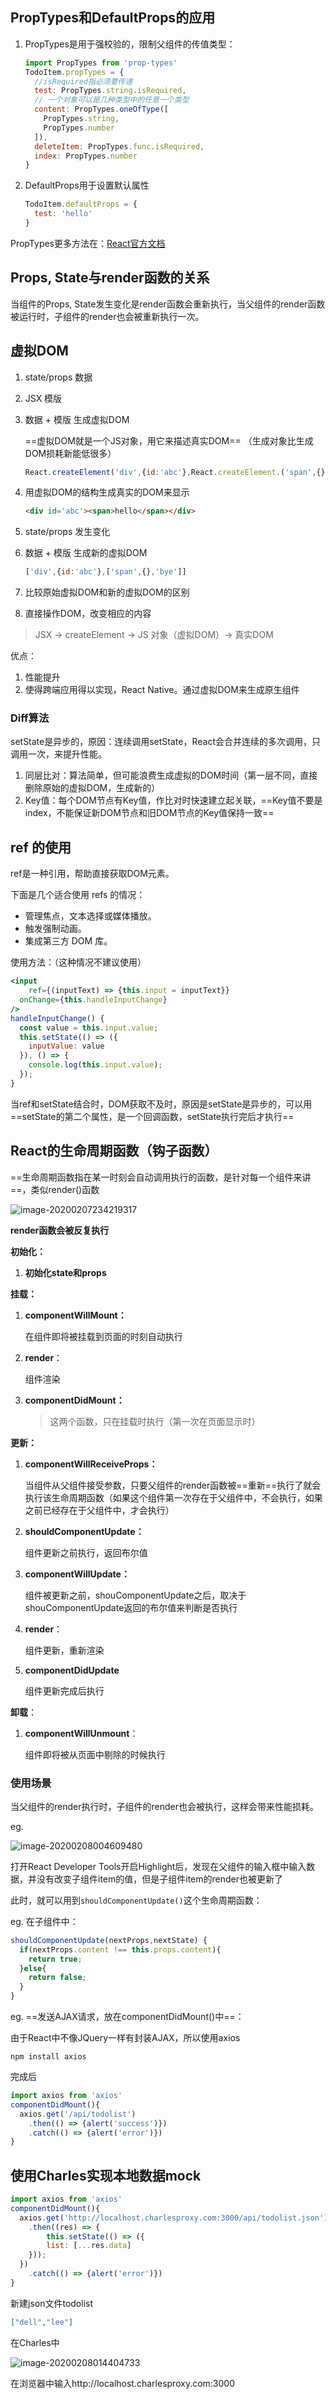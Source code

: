 ## PropTypes和DefaultProps的应用

1. PropTypes是用于强校验的，限制父组件的传值类型：

   ```jsx
   import PropTypes from 'prop-types'
   TodoItem.propTypes = {
     //isRequired指必须要传递
     test: PropTypes.string.isRequired,
     // 一个对象可以是几种类型中的任意一个类型
     content: PropTypes.oneOfType([
       PropTypes.string,
       PropTypes.number
     ]),
     deleteItem: PropTypes.func.isRequired,
     index: PropTypes.number
   }
   ```

2. DefaultProps用于设置默认属性

   ```jsx
   TodoItem.defaultProps = {
     test: 'hello'
   }
   ```

PropTypes更多方法在：[React官方文档](https://react.docschina.org/docs/typechecking-with-proptypes.html)

## Props, State与render函数的关系

当组件的Props, State发生变化是render函数会重新执行，当父组件的render函数被运行时，子组件的render也会被重新执行一次。

## 虚拟DOM

1. state/props 数据

2. JSX 模版

3. 数据 + 模版 生成虚拟DOM

   ==虚拟DOM就是一个JS对象，用它来描述真实DOM== （生成对象比生成DOM损耗新能低很多）

   ```jsx
   React.createElement('div',{id:'abc'},React.createElement.('span',{},'hello'))
   ```

4. 用虚拟DOM的结构生成真实的DOM来显示

   ```html
   <div id='abc'><span>hello</span></div>
   ```

5. state/props 发生变化

6. 数据 + 模版 生成新的虚拟DOM

   ```jsx
   ['div',{id:'abc'},['span',{},'bye']]
   ```

7. 比较原始虚拟DOM和新的虚拟DOM的区别

8. 直接操作DOM，改变相应的内容 

> JSX -> createElement -> JS 对象（虚拟DOM）-> 真实DOM

优点：

1. 性能提升
2. 使得跨端应用得以实现，React Native。通过虚拟DOM来生成原生组件

### Diff算法

setState是异步的，原因：连续调用setState，React会合并连续的多次调用，只调用一次，来提升性能。

1. 同层比对：算法简单，但可能浪费生成虚拟的DOM时间（第一层不同，直接删除原始的虚拟DOM，生成新的）
2. Key值：每个DOM节点有Key值，作比对时快速建立起关联，==Key值不要是index，不能保证新DOM节点和旧DOM节点的Key值保持一致== 

## ref 的使用

ref是一种引用，帮助直接获取DOM元素。

下面是几个适合使用 refs 的情况：

- 管理焦点，文本选择或媒体播放。
- 触发强制动画。
- 集成第三方 DOM 库。

使用方法：（这种情况不建议使用）

```jsx
<input
	ref={(inputText) => {this.input = inputText}}
  onChange={this.handleInputChange}
/>
handleInputChange() {
  const value = this.input.value;
  this.setState(() => ({
    inputValue: value
  }), () => {
    console.log(this.input.value);
  });
}
```

当ref和setState结合时，DOM获取不及时，原因是setState是异步的，可以用==setState的第二个属性，是一个回调函数，setState执行完后才执行==

## React的生命周期函数（钩子函数）

==生命周期函数指在某一时刻会自动调用执行的函数，是针对每一个组件来讲==，类似render()函数

<img src="res/image-20200207234219317.png" alt="image-20200207234219317" style="zoom: 100%;" />

**render函数会被反复执行**

**初始化：**

1. **初始化state和props**

**挂载：**

1. **componentWillMount：**

   在组件即将被挂载到页面的时刻自动执行

2. **render**：

   组件渲染

3. **componentDidMount：**

   > 这两个函数，只在挂载时执行（第一次在页面显示时）

**更新：**

1. **componentWillReceiveProps：**

   当组件从父组件接受参数，只要父组件的render函数被==重新==执行了就会执行该生命周期函数（如果这个组件第一次存在于父组件中，不会执行，如果之前已经存在于父组件中，才会执行）

2. **shouldComponentUpdate：**

   组件更新之前执行，返回布尔值

3. **componentWillUpdate：**

   组件被更新之前，shouComponentUpdate之后，取决于shouComponentUpdate返回的布尔值来判断是否执行

4. **render**：

   组件更新，重新渲染

5. **componentDidUpdate**

   组件更新完成后执行

**卸载**：

1. **componentWillUnmount**：

   组件即将被从页面中剔除的时候执行

### 使用场景

当父组件的render执行时，子组件的render也会被执行，这样会带来性能损耗。

eg.

![image-20200208004609480](res/image-20200208004609480.png)

打开React Developer Tools开启Highlight后，发现在父组件的输入框中输入数据，并没有改变子组件item的值，但是子组件item的render也被更新了

此时，就可以用到`shouldComponentUpdate()`这个生命周期函数：

eg. 在子组件中：

```jsx
shouldComponentUpdate(nextProps,nextState) {
  if(nextProps.content !== this.props.content){
    return true;
  }else{
    return false;
  }
}
```

eg. ==发送AJAX请求，放在componentDidMount()中==：

由于React中不像JQuery一样有封装AJAX，所以使用axios

```shell
npm install axios
```

完成后

```jsx
import axios from 'axios'
componentDidMount(){
  axios.get('/api/todolist')
    .then(() => {alert('success')})
  	.catch(() => {alert('error')})
}
```

## 使用Charles实现本地数据mock

```jsx
import axios from 'axios'
componentDidMount(){
  axios.get('http://localhost.charlesproxy.com:3000/api/todolist.json')
    .then((res) => {
    	this.setState(() => ({
        list: [...res.data]
    }));
  })
    .catch(() => {alert('error')})
}
```

新建json文件todolist

```json
["dell","lee"]
```

在Charles中

![image-20200208014404733](res/image-20200208014404733.png)

在浏览器中输入http://localhost.charlesproxy.com:3000

